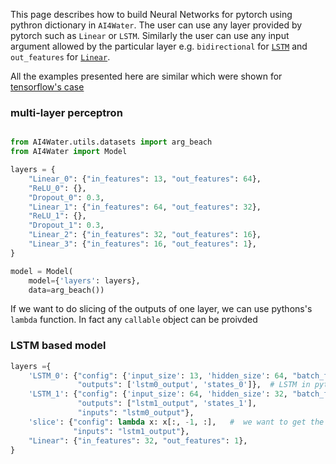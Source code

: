 This page describes how to build Neural Networks for pytorch using pythron dictionary in `AI4Water`.
The user can use any layer provided by pytorch such as `Linear` or `LSTM`. Similarly the user
can use any input argument allowed by the particular layer e.g. `bidirectional` for 
[`LSTM`](https://pytorch.org/docs/stable/generated/torch.nn.LSTM.html) and `out_features` for 
[`Linear`](https://pytorch.org/docs/stable/generated/torch.nn.Linear.html).

All the examples presented here are similar which were shown for [tensorflow's case](https://ai4water.readthedocs.io/en/latest/build_dl_models.html)
### multi-layer perceptron

```python

from AI4Water.utils.datasets import arg_beach
from AI4Water import Model

layers = {
    "Linear_0": {"in_features": 13, "out_features": 64},
    "ReLU_0": {},
    "Dropout_0": 0.3,
    "Linear_1": {"in_features": 64, "out_features": 32},
    "ReLU_1": {},
    "Dropout_1": 0.3,
    "Linear_2": {"in_features": 32, "out_features": 16},
    "Linear_3": {"in_features": 16, "out_features": 1},
}

model = Model(
    model={'layers': layers},
    data=arg_beach())
```

If we want to do slicing of the outputs of one layer, we can use pythons's `lambda` function. 
In fact any `callable` object can be proivded

### LSTM based model
```python
layers ={
    'LSTM_0': {"config": {'input_size': 13, 'hidden_size': 64, "batch_first": True},
               "outputs": ['lstm0_output', 'states_0']},  # LSTM in pytorch returns two values see docs
    'LSTM_1': {"config": {'input_size': 64, 'hidden_size': 32, "batch_first": True, "dropout": 0.3},
               "outputs": ["lstm1_output", 'states_1'],
               "inputs": "lstm0_output"},
    'slice': {"config": lambda x: x[:, -1, :],   #  we want to get the output from last lookback step.
              "inputs": "lstm1_output"},
    "Linear": {"in_features": 32, "out_features": 1},
}
```